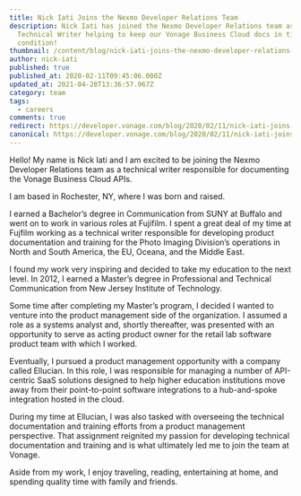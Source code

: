 ```yaml
---
title: Nick Iati Joins the Nexmo Developer Relations Team
description: Nick Iati has joined the Nexmo Developer Relations team as a
  Technical Writer helping to keep our Vonage Business Cloud docs in tip top
  condition!
thumbnail: /content/blog/nick-iati-joins-the-nexmo-developer-relations-team-dr/niati_intro.jpg
author: nick-iati
published: true
published_at: 2020-02-11T09:45:06.000Z
updated_at: 2021-04-28T13:36:57.967Z
category: team
tags:
  - careers
comments: true
redirect: https://developer.vonage.com/blog/2020/02/11/nick-iati-joins-the-nexmo-developer-relations-team-dr
canonical: https://developer.vonage.com/blog/2020/02/11/nick-iati-joins-the-nexmo-developer-relations-team-dr
---
```

Hello! My name is Nick Iati and I am excited to be joining the Nexmo Developer Relations team as a technical writer responsible for documenting the Vonage Business Cloud APIs.

I am based in Rochester, NY, where I was born and raised. 

I earned a Bachelor’s degree in Communication from SUNY at Buffalo and went on to work in various roles at Fujifilm. I spent a great deal of my time at Fujfilm working as a technical writer responsible for developing product documentation and training for the Photo Imaging Division’s operations in North and South America, the EU, Oceana, and the Middle East.

I found my work very inspiring and decided to take my education to the next level. In 2012, I  earned a Master’s degree in Professional and Technical Communication from New Jersey Institute of Technology. 

Some time after completing my Master’s program, I decided I wanted to venture into the product management side of the organization. I assumed a role as a systems analyst and, shortly thereafter, was presented with an opportunity to serve as acting product owner for the retail lab software product team with which I worked. 

Eventually, I pursued a product management opportunity with a company called Ellucian. In this role, I was responsible for managing a number of API-centric SaaS solutions designed to help higher education institutions move away from their point-to-point software integrations to a hub-and-spoke integration hosted in the cloud.

During my time at Ellucian, I was also tasked with overseeing the technical documentation and training efforts from a product management perspective. That assignment reignited my passion for developing technical documentation and training and is what ultimately led me to join the team at Vonage.

Aside from my work, I enjoy traveling, reading, entertaining at home, and spending quality time with family and friends.